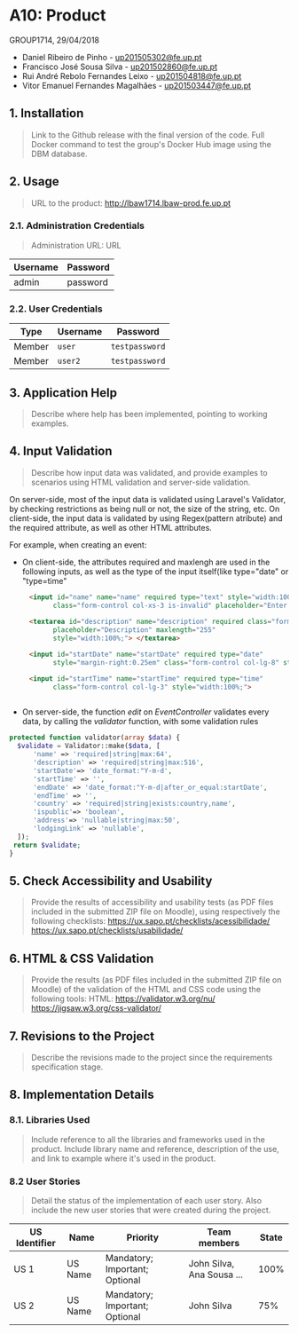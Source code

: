 # A10: Product
 
 GROUP1714, 29/04/2018
* Daniel Ribeiro de Pinho - up201505302@fe.up.pt
* Francisco José Sousa Silva - up201502860@fe.up.pt
* Rui André Rebolo Fernandes Leixo - up201504818@fe.up.pt
* Vitor Emanuel Fernandes Magalhães - up201503447@fe.up.pt
 
## 1. Installation
 
> Link to the Github release with the final version of the code.
> Full Docker command to test the group's Docker Hub image using the DBM database.
 
 
## 2. Usage
 
> URL to the product: http://lbaw1714.lbaw-prod.fe.up.pt
 
### 2.1. Administration Credentials
 
> Administration URL: URL
 
| Username | Password |
| -------- | -------- |
| admin    | password |
 
### 2.2. User Credentials
 
| Type          | Username  | Password |
| ------------- | --------- | -------- |
| Member        | `user`    | `testpassword` |
| Member        | `user2`   | `testpassword` |
 
 
## 3. Application Help
 
> Describe where help has been implemented, pointing to working examples.
 
 
## 4. Input Validation
 
> Describe how input data was validated, and provide examples to scenarios using HTML validation and server-side validation.
 
 On server-side, most of the input data is validated using Laravel's Validator, by checking restrictions as being null or not, the size of the string, etc.
 On client-side, the input data is validated by using Regex(pattern atribute) and the required attribute, as well as other HTML attributes.
 
 For example, when creating an event:
 * On client-side, the attributes required and maxlengh are used in the following inputs, as well as the type of the input itself(like type="date" or "type=time"
 
 ```html
      <input id="name" name="name" required type="text" style="width:100%;"
            class="form-control col-xs-3 is-invalid" placeholder="Enter event name" maxlength="80">
      
      <textarea id="description" name="description" required class="form-control"
            placeholder="Description" maxlength="255"
            style="width:100%;"> </textarea>

      <input id="startDate" name="startDate" required type="date"
            style="margin-right:0.25em" class="form-control col-lg-8" style="width:100%;">             

      <input id="startTime" name="startTime" required type="time"
            class="form-control col-lg-3" style="width:100%;">               
          
```

 
 * On server-side, the function *edit* on *EventController* validates every data, by calling the *validator* function, with some validation rules
 ```php
protected function validator(array $data) {
   $validate = Validator::make($data, [
       'name' => 'required|string|max:64',
       'description' => 'required|string|max:516',
       'startDate'=> 'date_format:"Y-m-d',
       'startTime' => '',
       'endDate' => 'date_format:"Y-m-d|after_or_equal:startDate',
       'endTime' => '',
       'country' => 'required|string|exists:country,name',
       'ispublic'=> 'boolean',
       'address'=> 'nullable|string|max:50',
       'lodgingLink' => 'nullable',
   ]);
  return $validate;
}
```
 
## 5. Check Accessibility and Usability
 
> Provide the results of accessibility and usability tests (as PDF files included in the submitted ZIP file on Moodle), using respectively the following checklists:
> https://ux.sapo.pt/checklists/acessibilidade/
> https://ux.sapo.pt/checklists/usabilidade/
 
 
## 6. HTML & CSS Validation
 
> Provide the results (as PDF files included in the submitted ZIP file on Moodle) of the validation of the HTML and CSS code using the following tools:
> HTML: https://validator.w3.org/nu/
> https://jigsaw.w3.org/css-validator/
 
 
## 7. Revisions to the Project
 
> Describe the revisions made to the project since the requirements specification stage.
 
 
## 8. Implementation Details
 
### 8.1. Libraries Used
 
> Include reference to all the libraries and frameworks used in the product.
> Include library name and reference, description of the use, and link to example where it's used in the product.
 
 
### 8.2 User Stories
 
> Detail the status of the implementation of each user story.
> Also include the new user stories that were created during the project.
 
| US Identifier | Name    | Priority                       | Team members               | State  |
| ------------- | ------- | ------------------------------ | -------------------------- | ------ |
| US 1          | US Name | Mandatory; Important; Optional | John Silva, Ana Sousa ...  |  100%  |
| US 2          | US Name | Mandatory; Important; Optional | John Silva                 |   75%  | 
 
